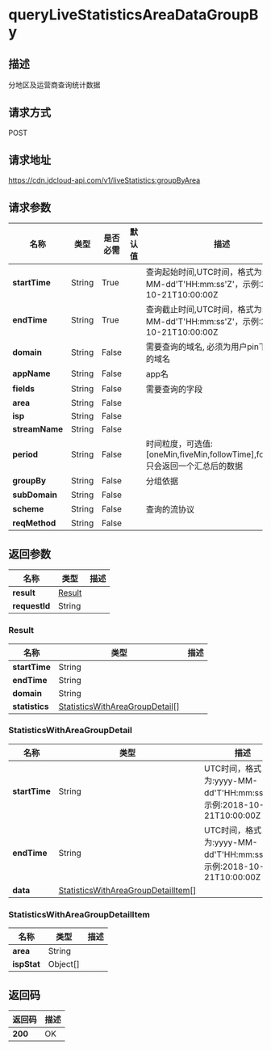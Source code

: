 # queryLiveStatisticsAreaDataGroupBy


## 描述
分地区及运营商查询统计数据

## 请求方式
POST

## 请求地址
https://cdn.jdcloud-api.com/v1/liveStatistics:groupByArea


## 请求参数
|名称|类型|是否必需|默认值|描述|
|---|---|---|---|---|
|**startTime**|String|True| |查询起始时间,UTC时间，格式为:yyyy-MM-dd'T'HH:mm:ss'Z'，示例:2018-10-21T10:00:00Z|
|**endTime**|String|True| |查询截止时间,UTC时间，格式为:yyyy-MM-dd'T'HH:mm:ss'Z'，示例:2018-10-21T10:00:00Z|
|**domain**|String|False| |需要查询的域名, 必须为用户pin下有权限的域名|
|**appName**|String|False| |app名|
|**fields**|String|False| |需要查询的字段|
|**area**|String|False| | |
|**isp**|String|False| | |
|**streamName**|String|False| | |
|**period**|String|False| |时间粒度，可选值:[oneMin,fiveMin,followTime],followTime只会返回一个汇总后的数据|
|**groupBy**|String|False| |分组依据|
|**subDomain**|String|False| | |
|**scheme**|String|False| |查询的流协议|
|**reqMethod**|String|False| | |


## 返回参数
|名称|类型|描述|
|---|---|---|
|**result**|[Result](querylivestatisticsareadatagroupby#result)| |
|**requestId**|String| |

### <div id="result">Result</div>
|名称|类型|描述|
|---|---|---|
|**startTime**|String| |
|**endTime**|String| |
|**domain**|String| |
|**statistics**|[StatisticsWithAreaGroupDetail[]](querylivestatisticsareadatagroupby#statisticswithareagroupdetail)| |
### <div id="statisticswithareagroupdetail">StatisticsWithAreaGroupDetail</div>
|名称|类型|描述|
|---|---|---|
|**startTime**|String|UTC时间，格式为:yyyy-MM-dd'T'HH:mm:ss'Z'，示例:2018-10-21T10:00:00Z|
|**endTime**|String|UTC时间，格式为:yyyy-MM-dd'T'HH:mm:ss'Z'，示例:2018-10-21T10:00:00Z|
|**data**|[StatisticsWithAreaGroupDetailItem[]](querylivestatisticsareadatagroupby#statisticswithareagroupdetailitem)| |
### <div id="statisticswithareagroupdetailitem">StatisticsWithAreaGroupDetailItem</div>
|名称|类型|描述|
|---|---|---|
|**area**|String| |
|**ispStat**|Object[]| |

## 返回码
|返回码|描述|
|---|---|
|**200**|OK|